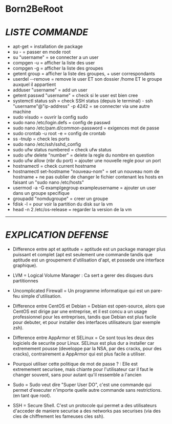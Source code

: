 # Born2BeRoot

# *LISTE COMMANDE*

- apt-get = installation de package
- su - = passer en mode root 
- su "username" = se connecter a un user
- compgen -u = afficher la liste des user
- compgen -g = afficher la liste des groupes
- getent group = afficher la liste des groupes, + user correspondants
- userdel --remove = remove le user ET son dossier /home ET le groupe auxquel il appartient 
- adduser "username" = add un user
- getent passwd "username" = check si le user est bien cree
- systemctl status ssh = check SSH status
(depuis le terminal) - ssh "username"@"ip-address" -p 4242 = se connecter via une autre machine
- sudo visudo = ouvrir la config sudo
- sudo nano /etc/login.defs = config de passwd
- sudo nano /etc/pam.d/common-password = exigences mot de passe
- sudo crontab -u root -e = config de crontab
- ss -tnulp = check les ports
- sudo nano /etc/ssh/sshd_config
- sudo ufw status numbered = check ufw status
- sudo ufw delete "number" = delete la regle du nombre en question
- sudo ufw allow (nbr du port) = ajouter une nouvelle regle pour un port 
- hostnamectl = check current hostname
- hostnamectl set-hostname "nouveau-nom" = set un nouveau nom de hostname + ne pas oublier de changer le fichier contenant les hosts en faisant un "sudo nano /etc/hosts"
- usermod -a -G examplgegroup exampleusername = ajouter un user dans un groupe specifique
- groupadd "nomdugroupe" = creer un groupe
- fdisk -l = pour voir la partition du disk sur la vm
- head -n 2 /etc/os-release = regarder la version de la vm


---------------

# *EXPLICATION DEFENSE*

- Difference entre apt et aptitude = aptitude est un package manager plus puissant et complet (apt est seulement une commande tandis que aptitude est un groupement d'utilisation d'apt, et possede une interface graphique).

- LVM = Logical Volume Manager : Ca sert a gerer des disques durs partitionnes 

- Uncomplicated Firewall = Un programme informatique qui est un pare-feu simple d'utilisation.

- Difference entre CentOS et Debian = Debian est open-source, alors que CentOS est dirige par une entreprise, et il est concu a un usage professionnel pour les entreprises, tandis que Debian est plus facile pour debuter, et pour installer des interfaces utilisateurs (par exemple zsh).

- Difference entre AppArmor et SELinux = Ce sont tous les deux des logiciels de securite pour Linux. SELinux est plus dur a installer car extremement pousse (developpe par la NSA, par des cracks, pour des cracks), contrairement a AppArmor qui est plus facile a utiliser.

- Pourquoi utiliser cette politique de mot de passe ? : Elle est extremement securisee, mais chiante pour l'utilisateur car il faut le changer souvent, sans pour autant qu'il ressemble a l'ancien

- Sudo = Sudo veut dire "Super User DO", c'est une commande qui permet d'executer n'importe quelle autre commande sans restrictions. (en tant que root).

- SSH = Secure Shell. C'est un protocole qui permet a des utilisateurs d'acceder de maniere securise a des networks pas securises (via des cles de chiffrement les fameuses cles ssh).



